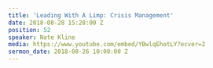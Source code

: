```yaml
---
title: 'Leading With A Limp: Crisis Management'
date: 2018-08-28 15:28:00 Z
position: 52
speaker: Nate Kline
media: https://www.youtube.com/embed/YBwlqEhotLY?ecver=2
sermon_date: 2018-08-26 10:00:00 Z
---
```


